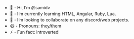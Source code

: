 - 👋・Hi, I’m @samidv
- 🌱・I’m currently learning HTML, Angular, Ruby, Lua. 
- 💞️・I’m looking to collaborate on any discord/web projects. 
- 😄・Pronouns: they/them
- ⚡・Fun fact: introverted

<!---
samidv/samidv is a ✨ special ✨ repository because its `README.md` (this file) appears on your GitHub profile.
You can click the Preview link to take a look at your changes.
--->
